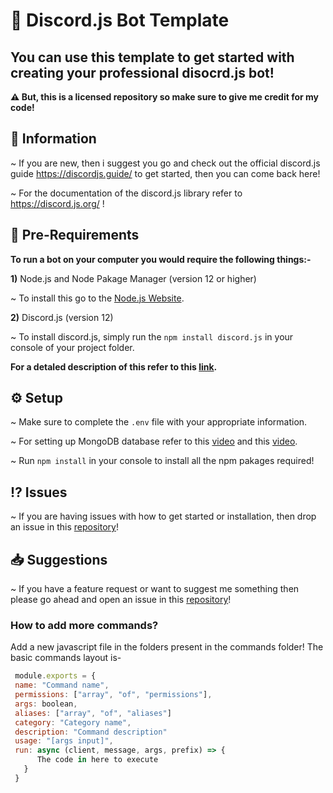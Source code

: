 # 🤖 Discord.js Bot Template

## You can use this template to get started with creating your professional disocrd.js bot!

**⚠ But, this is a licensed repository so make sure to give me credit for my code!**

## 📃 Information 

~ If you are new, then i suggest you go and check out the official discord.js guide https://discordjs.guide/ to get started, then you can come back here! 

~ For the documentation of the discord.js library refer to https://discord.js.org/ !

## 📲 Pre-Requirements
**To run a bot on your computer you would require the following things:-**

**1)** Node.js and Node Pakage Manager (version 12 or higher)

~ To install this go to the [Node.js Website](https://nodejs.org/en/).

**2)** Discord.js (version 12)

~ To install discord.js, simply run the `npm install discord.js` in your console of your project folder.

**For a detaled description of this refer to this [link](https://discordjs.guide/preparations/#installing-node-js-and-discord-js).**

## ⚙ Setup

~ Make sure to complete the `.env` file with your appropriate information.

~ For setting up MongoDB database refer to this [video](https://www.youtube.com/watch?v=solUvRZEh9g) and this [video](https://youtu.be/HdOOpt2Rbns).

~ Run `npm install` in your console to install all the npm pakages required!

## ⁉ Issues

~ If you are having issues with how to get started or installation, then drop an issue in this [repository](https://github.com/Rayne231/discord.js/issues)!

## 📥 Suggestions 

~ If you have a feature request or want to suggest me something then please go ahead and open an issue in this [repository](https://github.com/Rayne231/discord.js/issues)!

### How to add more commands?

Add a new javascript file in the folders present in the commands folder!
The basic commands layout is-
```js
 module.exports = {
 name: "Command name",
 permissions: ["array", "of", "permissions"],
 args: boolean,
 aliases: ["array", "of", "aliases"]
 category: "Category name",
 description: "Command description"
 usage: "[args input]",
 run: async (client, message, args, prefix) => {
      The code in here to execute
   }
 }
 ```
